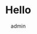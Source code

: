 ---
# An instance of the About widget.
# Documentation: https://docs.hugoblox.com/page-builder/
widget: posts

# Activate this widget? true/false
active: true

# This file represents a page section.
headless: true

# Order that this section appears on the page.
weight: 10

title: Hello

# Choose the user profile to display
# This should be the username (folder name) of a profile in your `content/authors/` folder.
# See https://docs.hugoblox.com/get-started/#introduce-yourself
author: admin

draft: false
---